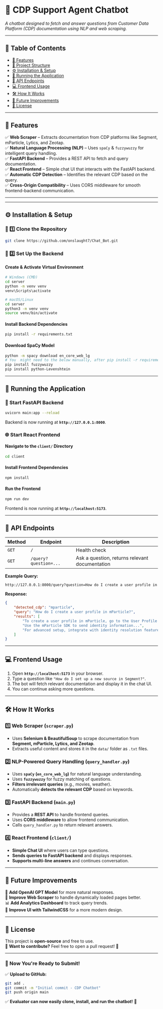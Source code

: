 # 📌 CDP Support Agent Chatbot
*A chatbot designed to fetch and answer questions from Customer Data Platform (CDP) documentation using NLP and web scraping.*

---

## 📖 Table of Contents
- [🚀 Features](#-features)
- [📂 Project Structure](#-project-structure)
- [⚙️ Installation & Setup](#️-installation--setup)
- [🔧 Running the Application](#-running-the-application)
- [📡 API Endpoints](#-api-endpoints)
- [💻 Frontend Usage](#-frontend-usage)
- [🛠 How It Works](#-how-it-works)
- [🎯 Future Improvements](#-future-improvements)
- [📜 License](#-license)

---

## 🚀 Features
✅ **Web Scraper** – Extracts documentation from CDP platforms like Segment, mParticle, Lytics, and Zeotap.  
✅ **Natural Language Processing (NLP)** – Uses `spaCy` & `fuzzywuzzy` for intelligent query handling.  
✅ **FastAPI Backend** – Provides a REST API to fetch and query documentation.  
✅ **React Frontend** – Simple chat UI that interacts with the FastAPI backend.  
✅ **Automatic CDP Detection** – Identifies the relevant CDP based on the query.  
✅ **Cross-Origin Compatibility** – Uses CORS middleware for smooth frontend-backend communication.  

---

---

## ⚙️ Installation & Setup
### 🔹 1️⃣ Clone the Repository
```bash
git clone https://github.com/onslaught7/Chat_Bot.git
```

### 🔹 2️⃣ Set Up the Backend
#### **Create & Activate Virtual Environment**
```bash
# Windows (CMD) 
cd server
python -m venv venv
venv\Scripts\activate

# macOS/Linux
cd server
python3 -m venv venv
source venv/bin/activate
```

#### **Install Backend Dependencies**
```bash
pip install -r requirements.txt
```

#### **Download SpaCy Model**
```bash
python -m spacy download en_core_web_lg
# You  might need to the below manually, after pip install -r requirements.txt
pip install fuzzywuzzy
pip install python-Levenshtein

```

---

## 🔧 Running the Application
### 🚀 Start FastAPI Backend
```bash
uvicorn main:app --reload
```
Backend is now running at **`http://127.0.0.1:8000`**.

### 🌐 Start React Frontend
#### **Navigate to the `client/` Directory**
```bash
cd client
```

#### **Install Frontend Dependencies**
```bash
npm install
```

#### **Run the Frontend**
```bash
npm run dev
```
Frontend is now running at **`http://localhost:5173`**.

---

## 📡 API Endpoints
| Method | Endpoint           | Description |
|--------|--------------------|-------------|
| `GET`  | `/`                | Health check |
| `GET`  | `/query?question=...` | Ask a question, returns relevant documentation |

**Example Query:**  
```bash
http://127.0.0.1:8000/query?question=How do I create a user profile in mParticle?
```
**Response:**
```json
{
    "detected_cdp": "mparticle",
    "query": "How do I create a user profile in mParticle?",
    "results": [
        "To create a user profile in mParticle, go to the User Profile tab and configure attributes...",
        "Use the mParticle SDK to send identity information...",
        "For advanced setup, integrate with identity resolution features..."
    ]
}
```

---

## 💻 Frontend Usage
1. Open **`http://localhost:5173`** in your browser.  
2. Type a question like `"How do I set up a new source in Segment?"`.  
3. The bot will fetch relevant documentation and display it in the chat UI.  
4. You can continue asking more questions.  

---

## 🛠 How It Works
### 1️⃣ Web Scraper (`scraper.py`)
- Uses **Selenium & BeautifulSoup** to scrape documentation from **Segment, mParticle, Lytics, and Zeotap**.  
- Extracts useful content and stores it in the `data/` folder as `.txt` files.  

### 2️⃣ NLP-Powered Query Handling (`query_handler.py`)
- Uses **`spaCy` (`en_core_web_lg`)** for natural language understanding.  
- Uses **`fuzzywuzzy`** for fuzzy matching of questions.  
- **Filters irrelevant queries** (e.g., movies, weather).  
- Automatically **detects the relevant CDP** based on keywords.  

### 3️⃣ FastAPI Backend (`main.py`)
- Provides a **REST API** to handle frontend queries.  
- Uses **CORS middleware** to allow frontend communication.  
- Calls `query_handler.py` to return relevant answers.  

### 4️⃣ React Frontend (`client/`)
- **Simple Chat UI** where users can type questions.  
- **Sends queries to FastAPI backend** and displays responses.  
- **Supports multi-line answers** and continues conversation.  

---

## 🎯 Future Improvements
🚀 **Add OpenAI GPT Model** for more natural responses.  
📖 **Improve Web Scraper** to handle dynamically loaded pages better.  
📊 **Add Analytics Dashboard** to track query trends.  
💬 **Improve UI with TailwindCSS** for a more modern design.  

---

## 📜 License
This project is **open-source** and free to use.  
📩 **Want to contribute?** Feel free to open a pull request! 🚀  

---

### 📌 Now You're Ready to Submit!  
✅ **Upload to GitHub:**  
```bash
git add .
git commit -m "Initial commit - CDP Chatbot"
git push origin main
```
✅ **Evaluator can now easily clone, install, and run the chatbot!** 🎯  
